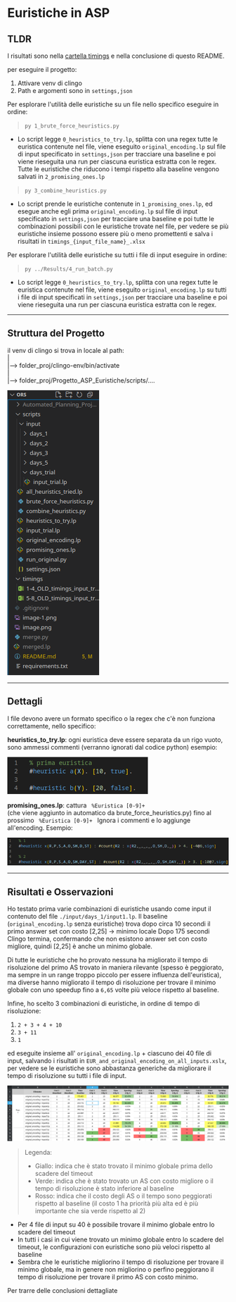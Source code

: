 # Euristiche in ASP

## TLDR

I risultati sono nella [cartella timings](https://github.com/PierpaoloSpadafora/Progetto_ASP_Euristiche/tree/main/timings)
 e nella conclusione di questo README.

per eseguire il progetto:
1. Attivare venv di clingo
2. Path e argomenti sono in `settings,json`

Per esplorare l'utilità delle euristiche su un file nello specifico eseguire in ordine:

> `py 1_brute_force_heuristics.py`

 - Lo script legge `0_heuristics_to_try.lp`, splitta con una regex tutte le euristica contenute nel file, viene eseguito `original_encoding.lp` sul file di input specificato in `settings,json` per tracciare una baseline e poi viene rieseguita una run per ciascuna euristica estratta con le regex.
Tutte le euristiche che riducono i tempi rispetto alla baseline vengono salvati in `2_promising_ones.lp`

> `py 3_combine_heuristics.py`

 - Lo script prende le euristiche contenute in `1_promising_ones.lp`, ed esegue anche egli prima `original_encoding.lp` sul file di input specificato in `settings,json` per tracciare una baseline e poi tutte le combinazioni possibili con le euristiche trovate nel file, per vedere se più euristiche insieme possono essere più o meno promettenti e salva i risultati in `timings_{input_file_name}_.xlsx`


Per esplorare l'utilità delle euristiche su tutti i file di input eseguire in ordine:

> `py ../Results/4_run_batch.py`

 - Lo script legge `0_heuristics_to_try.lp`, splitta con una regex tutte le euristica contenute nel file, viene eseguito `original_encoding.lp` su tutti i file di input specificati in `settings,json` per tracciare una baseline e poi viene rieseguita una run per ciascuna euristica estratta con le regex.
---

## Struttura del Progetto

il venv di clingo si trova in locale al path: <br>
| <br>
|--> folder_proj/clingo-env/bin/activate <br>
| <br>
|--> folder_proj/Progetto_ASP_Euristiche/scripts/.... <br>

![alt text](./immagini_readme/filetree.png)

---

## Dettagli

I file devono avere un formato specifico o la regex che c'è non funziona correttamente, nello specifico:

**heuristics_to_try.lp**: ogni euristica deve essere separata da un rigo vuoto, sono ammessi commenti (verranno ignorati dal codice python) esempio:

![alt text](./immagini_readme/heur_1.png)

**promising_ones.lp**: cattura <code> %Euristica [0-9]+ </code> (che viene aggiunto in automatico da brute_force_heuristics.py) fino al prossimo <code> %Euristica [0-9]+ </code>
Ignora i commenti e lo aggiunge all'encoding.
Esempio:

![alt text](./immagini_readme/heur_2.png)

---

## Risultati e Osservazioni
Ho testato prima varie combinazioni di euristiche usando come input il contenuto del file `./input/days_1/input1.lp`.
Il baseline (`original_encoding.lp` senza euristiche) trova dopo circa 10 secondi il primo answer set con costo [2,25] -> minimo locale
Dopo 175 secondi Clingo termina, confermando che non esistono answer set con costo migliore, quindi [2,25] è anche un minimo globale.

Di tutte le euristiche che ho provato nessuna ha migliorato il tempo di risoluzione del primo AS trovato in maniera rilevante (spesso è peggiorato, ma sempre in un range troppo piccolo per essere influenza dell'euristica), ma diverse hanno migliorato il tempo di risoluzione per trovare il minimo globale con uno speedup fino a `6,65` volte più veloce rispetto al baseline.

Infine, ho scelto 3 combinazioni di euristiche, in ordine di tempo di risoluzione:

1. `2 + 3 + 4 + 10`
2. `3 + 11`
3. `1`

ed eseguite insieme all' `original_encoding.lp` + ciascuno dei 40 file di input, salvando i risultati in `EUR_and_original_encoding_on_all_inputs.xslx`, per vedere se le euristiche sono abbastanza generiche da migliorare il tempo di risoluzione su tutti i file di input.

![alt text](./immagini_readme/timings_extract.png)

> Legenda:
> - Giallo: indica che è stato trovato il minimo globale prima dello scadere del timeout
> - Verde: indica che è stato trovato un AS con costo migliore o il tempo di risoluzione è stato inferiore al baseline
> - Rosso: indica che il costo degli AS o il tempo sono peggiorati rispetto al baseline (il costo 1 ha priorità più alta ed è più importante che sia verde rispetto al 2)

- Per 4 file di input su 40 è possibile trovare il minimo globale entro lo scadere del timeout
- In tutti i casi in cui viene trovato un minimo globale entro lo scadere del timeout, le configurazioni con euristiche sono più veloci rispetto al baseline
- Sembra che le euristiche migliorino il tempo di risoluzione per trovare il minimo globale, ma in genere non migliorino o perfino peggiorano il tempo di risoluzione per trovare il primo AS con costo minimo.


Per trarre delle conclusioni dettagliate
